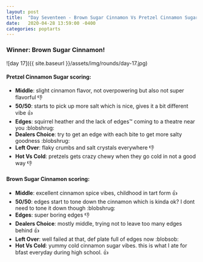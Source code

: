 ```yaml
---
layout: post
title:  "Day Seventeen - Brown Sugar Cinnamon Vs Pretzel Cinnamon Sugar"
date:   2020-04-28 13:59:00 -0400
categories: poptarts
---
```


### Winner: Brown Sugar Cinnamon!

![day 17]({{ site.baseurl }}/assets/img/rounds/day-17.jpg)

#### Pretzel Cinnamon Sugar scoring:
 * **Middle**: slight cinnamon flavor, not overpowering but also not super flavorful 👎
 * **50/50**: starts to pick up more salt which is nice, gives it a bit different vibe 👍
 * **Edges**: squirrel heather and the lack of edges™ coming to a theatre near you :blobshrug:
 * **Dealers Choice**: try to get an edge with each bite to get more salty goodness :blobshrug:
 * **Left Over**: flaky crumbs and salt crystals everywhere 👎
 * **Hot Vs Cold**: pretzels gets crazy chewy when they go cold in not a good way 👎

#### Brown Sugar Cinnamon scoring:
 * **Middle**: excellent cinnamon spice vibes, childhood in tart form 👍
 * **50/50**: edges start to tone down the cinnamon which is kinda ok? I dont need to tone it down though :blobshrug:
 * **Edges**: super boring edges 👎
 * **Dealers Choice**: mostly middle, trying not to leave too many edges behind 👍
 * **Left Over**: well failed at that, def plate full of edges now :blobsob:
 * **Hot Vs Cold**: yummy cold cinnamon sugar vibes. this is what I ate for bfast everyday during high school. 👍